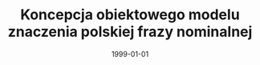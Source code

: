 ---
# Documentation: https://wowchemy.com/docs/managing-content/

title: Koncepcja obiektowego modelu znaczenia polskiej frazy nominalnej
subtitle: ''
summary: ''
authors:
- piasecki
tags: []
categories: []
date: '1999-01-01'
lastmod: 2022-10-07T05:08:46Z
featured: false
draft: false

# Featured image
# To use, add an image named `featured.jpg/png` to your page's folder.
# Focal points: Smart, Center, TopLeft, Top, TopRight, Left, Right, BottomLeft, Bottom, BottomRight.
image:
  caption: ''
  focal_point: ''
  preview_only: false

# Projects (optional).
#   Associate this post with one or more of your projects.
#   Simply enter your project's folder or file name without extension.
#   E.g. `projects = ["internal-project"]` references `content/project/deep-learning/index.md`.
#   Otherwise, set `projects = []`.
projects: []
publishDate: '2022-10-07T05:08:45.463167Z'
publication_types:
- '2'
abstract: ''
publication: '*Post Scriptum*'
---